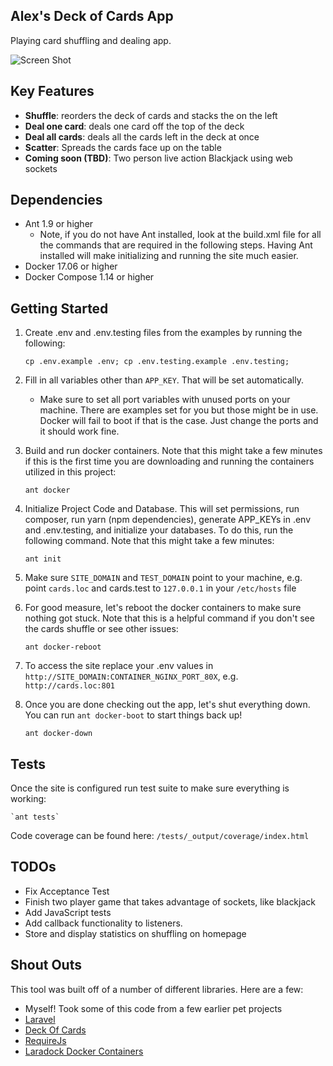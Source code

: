 ## Alex's Deck of Cards App

Playing card shuffling and dealing app.

![Screen Shot](https://abuchholz.github.io/playing-cards/public/assets/images/screenshot.png)

## Key Features 

* **Shuffle**: reorders the deck of cards and stacks the on the left
* **Deal one card**: deals one card off the top of the deck
* **Deal all cards**: deals all the cards left in the deck at once
* **Scatter**:  Spreads the cards face up on the table
* **Coming soon (TBD)**: Two person live action Blackjack using web sockets


## Dependencies
* Ant 1.9 or higher
  - Note, if you do not have Ant installed, look at the build.xml file for all the commands that are required in the following steps. Having Ant installed will make initializing and running the site much easier.
* Docker 17.06 or higher
* Docker Compose 1.14 or higher

## Getting Started

1. Create .env and .env.testing files from the examples by running the following: 


   `cp .env.example .env; cp .env.testing.example .env.testing;`

2. Fill in all variables other than `APP_KEY`. That will be set automatically.
   - Make sure to set all port variables with unused ports on your machine. There are examples set for you but those might be in use. Docker will fail to boot if that is the case. Just change the ports and it should work fine.
3. Build and run docker containers. Note that this might take a few minutes if this is the first time you are downloading and running the containers utilized in this project: 


    `ant docker`

4. Initialize Project Code and Database. This will set permissions, run composer, run yarn (npm dependencies), generate APP_KEYs in .env and .env.testing, and initialize your databases. To do this, run the following command. Note that this might take a few minutes: 


    `ant init`
    
5. Make sure `SITE_DOMAIN` and `TEST_DOMAIN` point to your machine, e.g. point `cards.loc` and cards.test to `127.0.0.1` in your `/etc/hosts` file
6. For good measure, let's reboot the docker containers to make sure nothing got stuck. Note that this is a helpful command if you don't see the cards shuffle or see other issues:

 
    `ant docker-reboot`
    
7. To access the site replace your .env values in `http://SITE_DOMAIN:CONTAINER_NGINX_PORT_80X`, e.g. `http://cards.loc:801`
8. Once you are done checking out the app, let's shut everything down. You can run `ant docker-boot` to start things back up!


    `ant docker-down`
     

## Tests

Once the site is configured run test suite to make sure everything is working: 

    `ant tests`
    
Code coverage can be found here: `/tests/_output/coverage/index.html`

## TODOs

* Fix Acceptance Test
* Finish two player game that takes advantage of sockets, like blackjack
* Add JavaScript tests
* Add callback functionality to listeners. 
* Store and display statistics on shuffling on homepage  

## Shout Outs

This tool was built off of a number of different libraries. Here are a few:
* Myself! Took some of this code from a few earlier pet projects 
* [Laravel](https://github.com/laravel/laravel) 
* [Deck Of Cards](https://github.com/pakastin/deck-of-cards) 
* [RequireJs](https://github.com/requirejs/requirejs)
* [Laradock Docker Containers](https://github.com/laradock/laradock) 